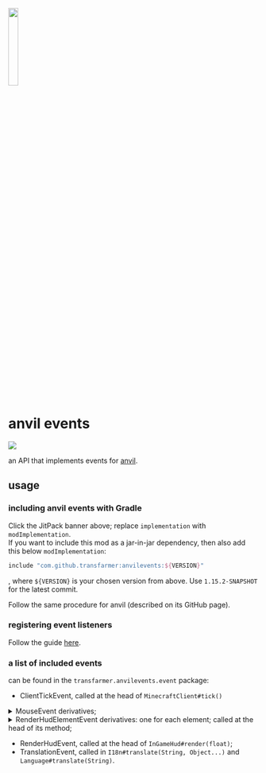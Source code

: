 <img src="https://raw.githubusercontent.com/transfarmer/anvilevents/1.15.2/src/main/resources/assets/anvilevents/logo.png" width="20%"></img>

# anvil events
[![](https://jitpack.io/v/transfarmer/anvilevents.svg)](https://jitpack.io/#transfarmer/anvilevents)

an API that implements events for [anvil](https://github.com/transfarmer/anvil).

## usage
### including anvil events with Gradle
Click the JitPack banner above; replace `implementation` with `modImplementation`.<br>
If you want to include this mod as a jar-in-jar dependency, then also add this below `modImplementation`:
```groovy
include "com.github.transfarmer:anvilevents:${VERSION}"
```
, where `${VERSION}` is your chosen version from above. Use `1.15.2-SNAPSHOT` for the latest commit.

Follow the same procedure for anvil (described on its GitHub page).

### registering event listeners
Follow the guide [here](https://github.com/transfarmer/anvil#listening-to-events).

### a list of included events
can be found in the `transfarmer.anvilevents.event` package:
- ClientTickEvent, called at the head of `MinecraftClient#tick()`
<details>
<summary>
MouseEvent derivatives;
</summary>

- CursorPosEvent, called before `Mouse#onCursorPos(long, double, double)` on change in mouse position;
- MouseButtonEvent, called before `Mouse#onMouseButton(long, int, int, int)` on mouse click; and
- MouseScrollEvent, called before `Mouse#onMouseScroll(long, double, double)` on mouse scroll;
</details>

<details>
<summary>
RenderHudElementEvent derivatives: one for each element; called at the head of its method;
</summary>
<ul>
<li>RenderCrosshairEvent in <code>InGameHud#renderCrosshair()</code>;</li>
<li>RenderExperienceBarEvent in <code>InGameHud#renderExperienceBar(int)</code>;</li>
<li>RenderHeldTooltipEvent in <code>InGameHud#renderHeldItemTooltip()</code>;</li>
<li>RenderHotbarEvent in <code>InGameHud#renderHotbar(float)</code>;</li>
<li>RenderHotbarItemEvent in <code>InGameHud#renderHotbarItem(int, int, float)</code>;</li>
<li>RenderJumpBarEvent in <code>InGameHud#renderMountJumpBar(int)</code>;</li>
<li>RenderMountHealthEvent in <code>InGameHud#renderMountHealth()</code>;</li>
<li>RenderPortalOverlayEvent in <code>InGameHud#renderPortalOverlay(float)</code>;</li>
<li>RenderPumpkinOverlayEvent in <code>InGameHud#renderPumpkinOverlay()</code>;</li>
<li>RenderScoreboardSidebarEvent in <code>InGameHud#renderScoreboardSidebar(ScoreboardObjective)</code>;</li>
<li>RenderStatusBarsEvent in <code>InGameHud#renderStatusBars()</code>;</li>
<li>RenderStatusEffectsEvent in <code>InGameHud#renderStatusEffectOverlay()</code>;</li>
<li>RenderTextBackgroundEvent in <code>InGameHud#drawTextBackground(TextRenderer, int, int)</code>; and</li>
<li>RenderVignetteEvent in <code>InGameHud#renderVignetteOverlay(Entity)</code>;</li>
</ul>
</details>

- RenderHudEvent, called at the head of `InGameHud#render(float)`;
- TranslationEvent, called in `I18n#translate(String, Object...)` and `Language#translate(String)`.
